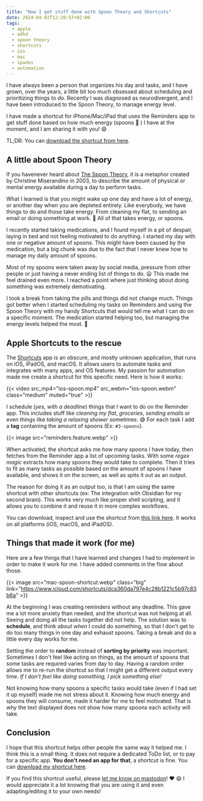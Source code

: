 ```yaml
---
title: "How I get stuff done with Spoon Theory and Shortcuts"
date: 2024-04-02T12:20:57+02:00
tags:
  - apple
  - adhd
  - spoon theory
  - shortcuts
  - ios
  - mac
  - ipados
  - automation
---
```

I have always been a person that organizes his day and tasks, and I have
grown, over the years, a little bit too much obsessed about scheduling and
prioritizing things to do. Recently I was diagnosed as neurodivergent,
and I have been introduced to the Spoon Theory, to manage energy level.

I have made a shortcut for iPhone/Mac/iPad that uses the Reminders app to get
stuff done based on how much energy (spoons :spoon: ) I have at the moment,
and I am sharing it with you! :smile:

<!--more-->
TL;DR: You can [download the shortcut from here](https://www.icloud.com/shortcuts/dca360da797e4c28b1221c5b97c83b6a).

## A little about Spoon Theory
If you havenever heard about [The Spoon Theory](https://en.wikipedia.org/wiki/Spoon_theory),
it is a metaphor created by Christine Miserandino in 2003, to describe the
amount of physical or mental energy available during a day to perform tasks.

What I learned is that you might wake up one day and have a lot of energy,
or another day when you are depleted entirely. Like everybody, we have things
to do and those take energy. From cleaning my flat, to sending an email or
doing something at work. :spoon: All of that takes energy, or spoons.

I recently started taking medications, and I found myself in a
pit of despair, laying in bed and not feeling motivated to do anything. I
started my day with one or negative amount of spoons. This might have been
caused by the medication, but a big chunk was due to the fact that I never
knew how to manage my daily amount of spoons.

Most of my spoons were taken away by social media, pressure from other people
or just having a never ending list of things to do. :frowning: This made me
feel drained even more. I reached a point where just thinking about doing
something was extremely demotivating.

I took a break from taking the pills and things did not change much. Things
got better when I started scheduling my tasks on Reminders and using the
Spoon Theory with my handy Shortcuts that would tell me what I can do on a
specific moment. The medication started helping too, but managing the energy
levels helped the most. :tada:

## Apple Shortcuts to the rescue
The [Shortcuts](https://apps.apple.com/us/app/shortcuts/id915249334) app is an
obscure, and mostly unknown application, that runs on iOS, iPadOS, and macOS.
It allows users to automate tasks and integrates with many apps, and OS 
features. My passion for automation made me create a shortcut for this specific
need. Here is how it works:

{{< video src_mp4="ios-spoon.mp4" src_webm="ios-spoon.webm" class="medium" muted="true" >}}

I schedule (_yes, with a deadline_) things that I want to do on the Reminder
app.  This includes stuff like _cleaning my flat_, _groceries_, _sending
emails_ or even things like _taking a relaxing shower_ sometimes. :sweat_smile:
For each task I add a **tag** containing the amount of spoons (Ex: `#3-spoons`).

{{< image src="reminders.feature.webp" >}}

When activated, the shortcut asks me how many spoons I have today, then
fetches from the Reminder app a list of upcoming tasks. With some _regex magic_
extracts how many spoons they would take to complete. Then
it tries to fit as many tasks as possible based on the amount of spoons I have
available, and shows it on the screen, as well as spits it out as an output.

The reason for doing it as an output too, is that I am using the same shortcut
with other shortcuts (ex: The integration with Obsidian for my second brain).
This works very much like proper shell scripting, and it allows you to combine
it and reuse it in more complex workflows.

You can download, inspect and use the shortcut from [this link
here](https://www.icloud.com/shortcuts/dca360da797e4c28b1221c5b97c83b6a).
It works on all platforms (iOS, macOS, and iPadOS).

## Things that made it work (for me)
Here are a few things that I have learned and changes I had to implement in
order to make it work for me. I have added comments in the flow about those.

{{< image src="mac-spoon-shortcut.webp" class="big"
link="https://www.icloud.com/shortcuts/dca360da797e4c28b1221c5b97c83b6a" >}}

At the beginning I was creating reminders without any deadline. This gave
me a lot more anxiety than needed, and the shortcut was not helping at all.
Seeing and doing all the tasks together did not help. 
The solution was to **schedule**, and think _about when_ I could do something,
so that I don't get to do too many things in one day and exhaust spoons.
Taking a break and do a little every day works for me.

Setting the order to **random** instead of **sorting by priority** was
important. Sometimes I don't feel like acting on things, as the amount of
spoons that some tasks are required varies from day to day. Having a random
order allows me to re-run the shortcut so that I might get a different output
every time. _If I don't feel like doing something, I pick something else!_

Not knowing how many spoons a specific tasks would take (even if I had set
it up myself) made me not stress about it. Knowing how much energy and spoons
they will consume, made it harder for me to feel motivated. That is why the
text displayed does not show how many spoons each activity will take.

## Conclusion
I hope that this shortcut helps other people the same way it helped
me. I think this is a small thing. It does not require a dedicated
ToDo list, or to pay for a specific app. **You don't need an app
for that**, a shortcut is fine. You can [download my shortcut here](https://www.icloud.com/shortcuts/dca360da797e4c28b1221c5b97c83b6a).

If you find this shortcut useful, please [let me know on mastodon](https://mastodon.social/@koalalorenzo)!
:heart: :smile: I would appreciate it a lot knowing that you are using it 
and even adapting/editing it to your own needs!

